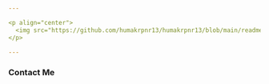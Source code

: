 ```yaml
---

<p align="center">
  <img src="https://github.com/humakrpnr13/humakrpnr13/blob/main/readme.png?raw=true" alt="Only the paranoid survive" width="200">
</p>

---
```


### Contact Me
